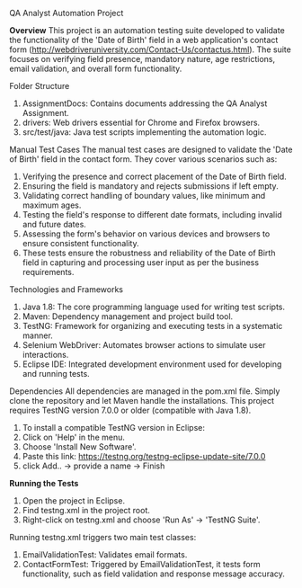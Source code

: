 QA Analyst Automation Project

**Overview**
This project is an automation testing suite developed to validate the functionality of the 'Date of Birth' field in a web application's contact form (http://webdriveruniversity.com/Contact-Us/contactus.html). The suite focuses on verifying field presence, mandatory nature, age restrictions, email validation, and overall form functionality.

Folder Structure
1. AssignmentDocs: Contains documents addressing the QA Analyst Assignment.
2. drivers: Web drivers essential for Chrome and Firefox browsers.
3. src/test/java: Java test scripts implementing the automation logic.

Manual Test Cases
The manual test cases are designed to validate the 'Date of Birth' field in the contact form. They cover various scenarios such as:
1. Verifying the presence and correct placement of the Date of Birth field.
2. Ensuring the field is mandatory and rejects submissions if left empty.
3. Validating correct handling of boundary values, like minimum and maximum ages.
4. Testing the field's response to different date formats, including invalid and future dates.
5. Assessing the form's behavior on various devices and browsers to ensure consistent functionality.
6. These tests ensure the robustness and reliability of the Date of Birth field in capturing and processing user input as per the business requirements.

Technologies and Frameworks
1. Java 1.8: The core programming language used for writing test scripts.
2. Maven: Dependency management and project build tool.
3. TestNG: Framework for organizing and executing tests in a systematic manner.
4. Selenium WebDriver: Automates browser actions to simulate user interactions.
5. Eclipse IDE: Integrated development environment used for developing and running tests.

Dependencies
All dependencies are managed in the pom.xml file. Simply clone the repository and let Maven handle the installations.
This project requires TestNG version 7.0.0 or older (compatible with Java 1.8). 
1. To install a compatible TestNG version in Eclipse:
2. Click on 'Help' in the menu.
3. Choose 'Install New Software'.
4. Paste this link: https://testng.org/testng-eclipse-update-site/7.0.0
5. click Add.. -> provide a name -> Finish

**Running the Tests**
1. Open the project in Eclipse.
2. Find testng.xml in the project root.
3. Right-click on testng.xml and choose 'Run As' -> 'TestNG Suite'.

Running testng.xml triggers two main test classes:

1. EmailValidationTest: Validates email formats.
2. ContactFormTest: Triggered by EmailValidationTest, it tests form functionality, such as field validation and response message accuracy.

